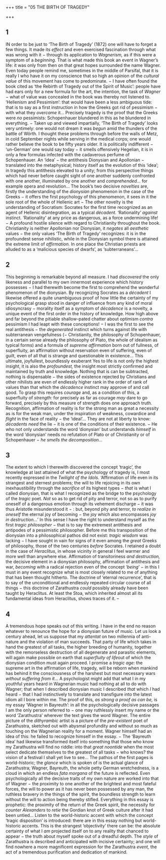 +++
title = "05 THE BIRTH OF TRAGEDY"

+++



## 1

IN order to be just to ‘The Birth of Tragedy’ \(1872\) one will have to forget a few things. It made its *effect* and even exercised fascination through what was wrong with it − through its application to *Wagnerism,* as if this were a symptom of a *beginning.* That is what made this book an event in Wagner’s life: it was only from then on that great hopes surrounded the name Wagner. Even today people remind me, sometimes in the middle of Parsifal, that it is really I who have it on my conscience that so high an opinion of the *cultural value* of this movement has come to predominate. − I have often found the book cited as ‘the Rebirth of Tragedy out of the Spirit of Music’: people have had ears only for a new formula for the art, the intention, the task of *Wagner −* what of value was concealed in the book was thereby not listened to. ‘Hellenism and Pessimism’: that would have been a less ambiguous tide: that is to say as a first instruction in how the Greeks got rid of pessimism − with what they *overcame* it… Precisely tragedy is the proof that the Greeks were *no* pessimists: Schopenhauer blundered in this as he blundered in everything. − Taken up and viewed impartially, ‘The Birth of Tragedy’ looks very untimely: one would not dream it was *begun* amid the thunders of the battle of Wörth. I thought these problems through before the walls of Metz, in cold September nights while serving in the medical corps; one would rather believe the book to be fifty years older. It is politically indifferent − ‘un-German’ one would say today − it smells offensively Hegelian, it is in only a few formulas infected with the cadaverous perfume of Schopenhauer. An ‘idea’ − the antithesis Dionysian and Apollonian − translated into the metaphysical; history itself as the evolution of this ‘idea’; in tragedy this antithesis elevated to a unity; from this perspective things which had never before caught sight of one another suddenly confronted with one another, illuminated by one another and *comprehended…* for example opera and revolution… The book’s two decisive *novelties* are, firstly the understanding of the *dionysian* phenomenon in the case of the Greeks − it offers the first psychology of this phenomenon, it sees in it the sole root of the whole of Hellenic art − The other novelty is the understanding of Socratism: Socrates for the first time recognized as an agent of Hellenic disintegration, as a typical *décadent.* ‘Rationality’ *against* instinct. ‘Rationality’ at any price as dangerous, as a force undermining life\! − A profound hostile silence with regard to Christianity throughout the book. Christianity is neither Apollonian nor Dionysian, it *negates* all *aesthetic* values − the only values ‘The Birth of Tragedy’ recognizes: it is in the profoundest sense nihilistic, while in the Dionysian symbol there is attained the extreme limit of *affirmation.* In one place the Christian priests are alluded to as a ‘malicious species of dwarfs’, as ‘subterraneans’…



## 2

This beginning is remarkable beyond all measure. I had *discovered* the only likeness and parallel to my own innermost experience which history possesses − I had therewith become the first to comprehend the wonderful phenomenon of the dionysian. By recognizing Socrates as a *décadent* I likewise offered a quite unambiguous proof of how little the certainty of my psychological grasp stood in danger of influence from any kind of moral idiosyncrasy − morality itself as a symptom of *décadence* is a novelty, a unique event of the first order in the history of knowledge. How high above and far beyond the pitiable shallow-pated chatter about optimism *contra* pessimism I had leapt with these conceptions\! − I was the first to see the real antithesis − the *degenerated* instinct which turns against life with subterranean vengefulness \(− Christianity, the philosophy of Schopenhauer, in a certain sense already the philosophy of Plato, the whole of idealism as typical forms\) and a formula of *supreme affirmation* born out of fullness, of superfluity, an affirmation without reservation even of suffering, even of guilt, even of all that is strange and questionable in existence… This ultimate, joyfullest, boundlessly exuberant Yes to life is not only the highest insight, it is also the *profoundest,* the insight most strictly confirmed and maintained by truth and knowledge. Nothing that is can be subtracted, nothing is dispensable − the sides of existence rejected by Christians and other nihilists are even of endlessly higher rank in the order of rank of values than that which the *décadence* instinct may approve of and call good. To grasp this requires *courage* and, as a condition of this, a superfluity of *strength:* for precisely as far as courage *may* dare to go forward, precisely by this measure of strength does one approach truth. Recognition, affirmation of reality is for the strong man as great a necessity as is for the weak man, under the inspiration of weakness, cowardice and *flight* in the face of reality − the ‘ideal’… They are not at liberty to know: *décadents need* the lie − it is one of the conditions of their existence. − He who not only understands the word ‘dionysian’ but understands *himself* in the word ‘dionysian’ needs no refutation of Plato or of Christianity or of Schopenhauer − *he smells the decomposition…*



## 3

The extent to which I therewith discovered the concept ‘tragic’, the knowledge at last attained of what the psychology of tragedy is, I most recently expressed in the *Twilight of the Idols.* ‘Affirmation of life even in its strangest and sternest problems; the will to life rejoicing in its own inexhaustibility through the *sacrifice* of its highest types − *that* is what I called dionysian, that is what I recognized as the bridge to the psychology of the *tragic* poet. *Not* so as to get rid of pity and terror, not so as to purify oneself of a dangerous emotion through its vehement discharge − it was thus Aristotle misunderstood it − : but, beyond pity and terror, *to realize in oneself* the eternal joy of becoming − the joy which also encompasses *joy in destruction…’* In this sense I have the right to understand myself as the first *tragic philosopher* − that is to say the extremest antithesis and antipodes of a pessimistic philosopher. Before me this transposition of the dionysian into a philosophical pathos did not exist: *tragic wisdom* was lacking − I have sought in vain for signs of it even among the *great* Greeks of philosophy, those of the two centuries *before* Socrates. I retained a doubt in the case of *Heraclitus*, in whose vicinity in general I feel warmer and more well than anywhere else. Affirmation of transitoriness *and destruction,* the decisive element in a dionysian philosophy, affirmation of antithesis and war, *becoming* with a radical rejection even of the concept ‘*being*’ − in this I must in any event recognize what is most closely related to me of anything that has been thought hitherto. The doctrine of ‘eternal recurrence’, that is to say of the unconditional and endlessly repeated circular course of all things − this doctrine of Zarathustra *could* possibly already have been taught by Heraclitus. At least the Stoa, which inherited almost all its fundamental ideas from Heraclitus, shows traces of it. –



## 4

A tremendous hope speaks out of this writing. I have in the end no reason whatever to renounce the hope for a dionysian future of music. Let us look a century ahead, let us suppose that my *attentat* on two millennia of anti-nature and the violation of man succeeds. That party of life which takes in hand the greatest of all tasks, the higher breeding of humanity, together with the remorseless destruction of all degenerate and parasitic elements, will again make possible on earth that *superfluity of life*out of which the dionysian condition must again proceed. I promise a *tragic age:* the supreme art in the affirmation of life, tragedy, will be reborn when mankind has behind it the consciousness of the harshest but most necessary wars *without suffering from it*… A psychologist might add that what I in my youthful years heard in Wagnerian music had nothing at all to do with Wagner; that when I described dionysian music I described *that* which *I* had heard − that I had instinctively to translate and transfigure into the latest idiom all I bore within me. The proof of this, *as strong a proof as can be,* is my essay ‘Wagner in Bayreuth’: in all the psychologically decisive passages I am the only person referred to − one may ruthlessly insert my name or the word ‘Zarathustra’ wherever the text gives the word Wagner. The entire picture of the *dithyrambic* artist is a picture of the *pre-existent* poet of Zarathustra, sketched out with abysmal profundity and without so much as touching on the Wagnerian reality for a moment. Wagner himself had an idea of this: he failed to recognize himself in the essay. − The ‘Bayreuth idea’ had likewise transformed itself into something that those who know my Zarathustra will find no riddle: into that *great noontide* when the most select dedicate themselves to the greatest of all tasks − who knows? the vision of a festival I shall yet live to see… The pathos of the first pages is world-historic; the *glance* which is spoken of is the actual glance of Zarathustra; Wagner, Bayreuth, the whole petty German wretchedness, is a cloud in which an endless *fata morgana* of the future is reflected. Even psychologically all the decisive traits of my own nature are worked into that of Wagner − the proximity to one another of the brightest and most fateful forces, the will to power as it has never been possessed by any man, the ruthless bravery in the things of the spirit, the boundless strength to learn without the will to action being thereby stifled. Everything in this essay is prophetic: the proximity of the return of the Greek spirit, the necessity for *counter Alexanders* to *retie* the Gordian knot of Greek culture after it had been untied… Listen to the world-historic accent with which the concept ‘tragic disposition’ is introduced: there are in this essay nothing but world-historic accents. This is the strangest ‘objectivity’ there can be: the absolute certainty of what I *am* projected itself on to any reality that chanced to appear − the truth about myself spoke out of a dreadful depth. The *style* of Zarathustra is described and anticipated with incisive certainty; and one will find nowhere a more magnificent expression for the Zarathustra *event,* the act of a tremendous purification and dedication of mankind.


